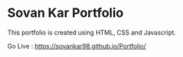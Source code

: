 # Sovan Kar Portfolio
This portfolio is created using HTML, CSS and Javascript.

Go Live :  https://sovankar98.github.io/Portfolio/
